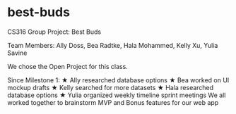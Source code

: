 # best-buds
CS316 Group Project: Best Buds

Team Members: Ally Doss, Bea Radtke, Hala Mohammed, Kelly Xu, Yulia Savine 

We chose the Open Project for this class. 

Since Milestone 1:
★ Ally researched database options 
★ Bea worked on UI mockup drafts
★ Kelly searched for more datasets 
★ Hala researched database options 
★ Yulia organized weekly timeline sprint meetings
We all worked together to brainstorm MVP and Bonus features for our web app 
